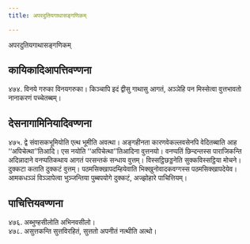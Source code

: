 ```yaml
---
title: अपरदुतियगाथासङ्गणिकम्

---
```

अपरदुतियगाथासङ्गणिकम्  


## कायिकादिआपत्तिवण्णना

४७४. विनये गरुका विनयगरुका। किञ्चापि इदं द्वीसु गाथासु आगतं, अञ्ञेहि पन मिस्सेत्वा वुत्तभावतो नानाकरणं पच्चेतब्बम्।  


## देसनागामिनियादिवण्णना

४७५. द्वे संवासकभूमियोति एत्थ भूमीति अवत्था। अङ्गहीनता कारणवेकल्लवसेनपि वेदितब्बाति आह ‘‘अपिचेत्था’’तिआदि। एस नयोति ‘‘अपिचेत्था’’तिआदिना वुत्तनयो। वनप्पतिं छिन्दन्तस्स पाराजिकन्ति अदिन्नादाने वनप्पतिकथाय आगतं परसन्तकं सन्धाय वुत्तम्। विस्सट्ठिछड्डनेति सुक्कविस्सट्ठिया मोचने। दुक्कटा कताति दुक्कटं वुत्तम्। पठमसिक्खापदम्हियेवाति भिक्खुनोवादकवग्गस्स पठमसिक्खापदेयेव। आमकधञ्ञं विञ्ञापेत्वा भुञ्जन्तिया पुब्बपयोगे दुक्कटं, अज्झोहारे पाचित्तियम्।  


## पाचित्तियवण्णना

४७६. अब्भुण्हसीलोति अभिनवसीलो।  
४७८. असुत्तकन्ति सुत्तविरहितं, सुत्ततो अपनीतं नत्थीति अत्थो।  